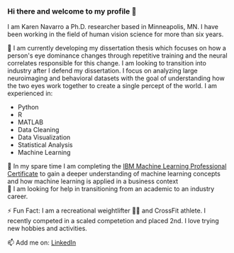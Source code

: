 ### Hi there and welcome to my profile 👋

<!--
**navar135/navar135** is a ✨ _special_ ✨ repository because its `README.md` (this file) appears on your GitHub profile.

Here are some ideas to get you started:

- 🔭 I’m currently working on ...
- 🌱 I’m currently learning ...
- 👯 I’m looking to collaborate on ...
- 🤔 I’m looking for help with ...
- 💬 Ask me about ...
- 📫 How to reach me: ...
- 😄 Pronouns: ...
- ⚡ Fun fact: ...
-->
I am Karen Navarro a Ph.D. researcher based in Minneapolis, MN. I have been working in the field of human vision science for more than six years. 

🔭 I am currently developing my dissertation thesis which focuses on how a person's eye dominance changes through repetitive training and the neural correlates responsible for this change. I am looking to transition into industry after I defend my dissertation. 
I focus on analyzing large neuroimaging and behavioral datasets with the goal of understanding how the two eyes work together to create a single percept of the world. I am experienced in: 
- Python
- R
- MATLAB
- Data Cleaning
- Data Visualization
- Statistical Analysis
- Machine Learning

🌱 In my spare time I am completing the [IBM Machine Learning Professional Certificate](https://www.coursera.org/professional-certificates/ibm-machine-learning#courses) to gain a deeper understanding of machine learning concepts and how machine learning is applied in a business context  
🤔 I am looking for help in transitioning from an academic to an industry career. 

⚡ Fun Fact: I am a recreational weightlifter 🏋🏽 and CrossFit athlete. I recently competed in a scaled competetion and placed 2nd. I love trying new hobbies and activities.  

 📫 Add me on: [LinkedIn](https://www.linkedin.com/in/karen-navarro-69351261/)

